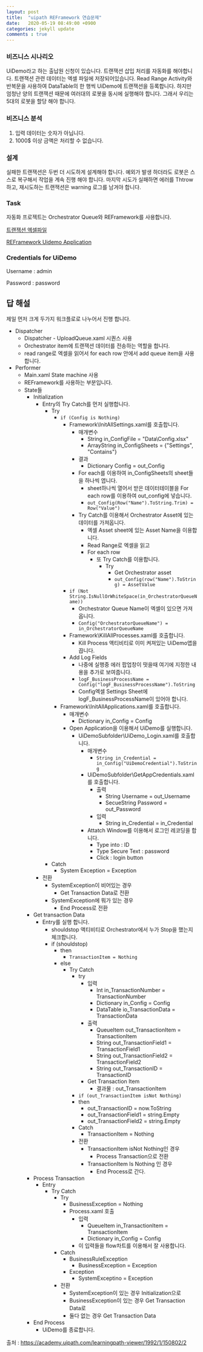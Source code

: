 ```yaml
---
layout: post
title:  "uipath REFramework 연습문제"
date:   2020-05-19 08:49:00 +0900
categories: jekyll update
comments : true
---
```


### 비즈니스 시나리오

UiDemo라고 하는 출납원 신청이 있습니다. 트랜잭션 삽입 처리를 자동화를 해야합니다. 트랜잭션 관련 데이터는 엑셀 파일에 저장되어있습니다. Read Range Activity와 반복문을 사용하여 DataTable의 한 행씩 UiDemo에 트랜잭션을 등록합니다. 하지만 엄청난 양의 트랜잭션 때문에 여러대의 로봇을 동시에 실행해야 합니다. 그래서 우리는 5대의 로봇을 할당 해야 합니다.

### 비즈니스 분석

1. 입력 데이터는 숫자가 아닙니다.
2. 1000$ 이상 금액은 처리할 수 없습니다.

### 설계

실패한 트랜잭션은 두번 더 시도하게 설계해야 합니다. 예외가 발생 하더라도 로봇은 스스로 복구해서 작업을 계속 진행 해야 합니다. 마지막 시도가 실패하면 에러를 Thtrow 하고, 재시도하는 트랜잭션은 warning 로그를 남겨야 합니다.

### Task

자동화 프로젝트는 Orchestrator Queue와 REFramework를 사용합니다.

[트랜잭션 엑셀파일](https://html.cdn.contentraven.com/crcloud/crscorm/uploads/uipath_lms_11218/encryptedfile/150802/v3.0/scormcontent/assets/DpIeB7v5hVbx4NUi_APkLmFv3flTJmd4_-re-framework-20-20-transactions-20-excel.zip)

[REFramework Uidemo Application](https://html.cdn.contentraven.com/crcloud/crscorm/uploads/uipath_lms_11218/encryptedfile/150802/v3.0/scormcontent/assets/tIykUBCz8z5eeZi4_RNYgWaSZ-eDphT1v-re-framework-20-20-ui-demo-20-application.zip)

### Credentials for UiDemo

Username : admin

Password : password

## 답 해설

제일 먼저 크게 두가지 워크플로로 나누어서 진행 합니다.

- Dispatcher
  - Dispatcher - UploadQueue.xaml 시퀀스 사용
  - Orchestrator item에 트랜잭션 데이터를 전송하는 역할을 합니다.
  - read range로 엑셀을 읽어서 for each row 안에서 add queue item을 사용합니다.
- Performer
  - Main.xaml State machine 사용
  - REFramework를 사용하는 부분입니다.
  - State들
    - Initialization
      - Entry의 Try Catch를 먼저 실행합니다.
        - Try
          - `if (Config is Nothing)`
            - Framework\InitAllSettings.xaml를 호출합니다.
              - 매개변수
                - String in_ConfigFile = "Data\Config.xlsx"
                - ArrayString in_ConfigSheets = {"Settings", "Contains"}
              - 결과
                - Dictionary Config = out_Config
              - For each를 이용하여 in_ConfigSheets의 sheet들을 하나씩 엽니다.
                - sheet하나씩 열어서 받은 데이터테이블을 For each row를 이용하여 out_config에 넣습니다.
                - `out_Config(Row("Name").ToString.Trim) = Row("Value")`
              - Try Catch를 이용해서 Orchestrator Asset에 있는 데이터를 가져옵니다.
                - 엑셀 Asset sheet에 있는 Asset Name을 이용합니다.
                - Read Range로 엑셀을 읽고
                - For each row
                  - 또 Try Catch를 이용합니다.
                    - Try
                      - Get Orchestrator asset
                      - `out_Config(row("Name").ToString) = AssetValue`
            - `if (Not String.IsNullOrWhiteSpace(in_OrchestratorQueueName))`
              - Orchestrator Queue Name이 엑셀이 있으면 가져옵니다.
              - `Config("OrchestratorQueueName") = in_OrchestratorQueueName`
            - Framework\KillAllProcesses.xaml를 호출합니다.
              - Kill Process 액티비티로 이미 켜져있는 UiDemo앱을 끕니다.
            - Add Log Fields
              - 나중에 실행중 에러 팝업창이 떳을때 여기에 지정한 내용을 추가로 보여줍니다.
              - `logF_BusinessProcessName = Config("logF_BusinessProcessName").ToString`
              - Config엑셀 Settings Sheet에 logF_BusinessProcessName이 있어야 합니다.
          - Framework\InitAllApplications.xaml를 호출합니다.
            - 매개변수
              - Dictionary in_Config = Config
            - Open Application을 이용해서 UiDemo를 실행합니다.
              - UiDemoSubfolder\UiDemo_Login.xaml를 호출합니다.
                - 매개변수
                  - `String in_Credential = in_Config("UiDemoCredential").ToString`
                - UiDemoSubfolder\GetAppCredentials.xaml를 호출합니다.
                  - 출력
                    - String Username = out_Username
                    - SecueString Password = out_Password
                  - 입력
                    - String in_Credential = in_Credential
                - Attatch Window를 이용해서 로그인 레코딩을 합니다.
                  - Type into : ID
                  - Type Secure Text : password
                  - Click : login button
        - Catch
          - System Exception = Exception
      - 전환
        - SystemException이 비어있는 경우
          - Get Transaction Data로 전환
        - SystemException에 뭐가 있는 경우
          - End Process로 전환
    - Get transaction Data
      - Entry를 실행 합니다.
        - shouldstop 액티비티로 Orchestrator에서 누가 Stop을 했는지 체크합니다.
        - if (shouldstop)
          - then
            - `TransactionItem = Nothing`
          - else
            - Try Catch
              - try
                - 입력
                  - Int in_TransactionNumber = TransactionNumber
                  - Dictionary in_Config = Config
                  - DataTable io_TransactionData = TransactionData
                - 출력
                  - QueueItem out_TransactionItem = TransactionItem
                  - String out_TransactionField1 = TransactionField1
                  - String out_TransactionField2 = TransactionField2
                  - String out_TransactionID = TransactionID
                - Get Transaction Item
                  - 결과물 : out_TransactionItem
              -  `if (out_TransactionItem isNot Nothing)`
                - then
                  - out_TransactionID = now.ToString
                  - out_TransactionField1 = string.Empty
                  - out_TransactionField2 = string.Empty
              - Catch
                - TransactionItem = Nothing
              - 전환
                - TransactionItem isNot Nothing인 경우
                  - Process Transaction으로 전환
                - TransactionItem Is Nothing 인 경우
                  - End Process로 간다.
    - Process Transaction
      - Entry
        - Try Catch
          - Try
            - BusinessException = Nothing
            - Process.xaml 호출
              - 입력
                - QueueItem in_TransactionItem = TransactionItem
                - Dictionary in_Config = Config
              - 이 입력들을 flow차트를 이용해서 잘 사용합니다.
          - Catch
            - BusinessRuleException
              - BusinessException = Exception
            - Exception
              - SystemExceptino = Exception
          - 전환
            - SystemException이 있는 경우 Initialization으로
            - BusinessException이 있는 경우 Get Transaction Data로
            - 둘다 없는 경우 Get Transaction Data
    - End Process
      - UiDemo를 종료합니다.

출처 : https://academy.uipath.com/learningpath-viewer/1992/1/150802/2
